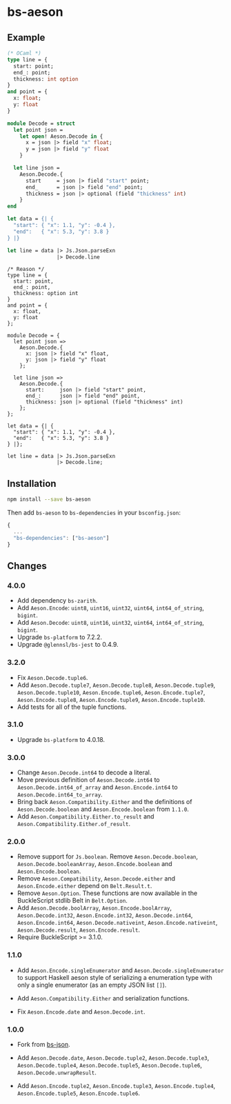 # bs-aeson

## Example

```ml
(* OCaml *)
type line = {
  start: point;
  end_: point;
  thickness: int option
}
and point = {
  x: float;
  y: float
}

module Decode = struct
  let point json =
    let open! Aeson.Decode in {
      x = json |> field "x" float;
      y = json |> field "y" float
    }

  let line json =
    Aeson.Decode.{
      start     = json |> field "start" point;
      end_      = json |> field "end" point;
      thickness = json |> optional (field "thickness" int)
    }
end

let data = {| {
  "start": { "x": 1.1, "y": -0.4 },
  "end":   { "x": 5.3, "y": 3.8 }
} |}

let line = data |> Js.Json.parseExn
                |> Decode.line
```

```reason
/* Reason */
type line = {
  start: point,
  end_: point,
  thickness: option int
}
and point = {
  x: float,
  y: float
};

module Decode = {
  let point json =>
    Aeson.Decode.{
      x: json |> field "x" float,
      y: json |> field "y" float
    };
  
  let line json =>
    Aeson.Decode.{
      start:     json |> field "start" point,
      end_:      json |> field "end" point,
      thickness: json |> optional (field "thickness" int)
    };
};

let data = {| {
  "start": { "x": 1.1, "y": -0.4 },
  "end":   { "x": 5.3, "y": 3.8 }
} |};

let line = data |> Js.Json.parseExn
                |> Decode.line;
```


## Installation

```sh
npm install --save bs-aeson
```

Then add `bs-aeson` to `bs-dependencies` in your `bsconfig.json`:
```js
{
  ...
  "bs-dependencies": ["bs-aeson"]
}
```

## Changes

### 4.0.0

* Add dependency `bs-zarith`.
* Add `Aeson.Encode`: `uint8`, `uint16`, `uint32`, `uint64`, `int64_of_string`, `bigint`.
* Add `Aeson.Decode`: `uint8`, `uint16`, `uint32`, `uint64`, `int64_of_string`, `bigint`.
* Upgrade `bs-platform` to 7.2.2.
* Upgrade `@glennsl/bs-jest` to 0.4.9.

### 3.2.0

* Fix `Aeson.Decode.tuple6`.
* Add `Aeson.Decode.tuple7`, `Aeson.Decode.tuple8`, `Aeson.Decode.tuple9`, `Aeson.Decode.tuple10`, `Aeson.Encode.tuple6`, `Aeson.Encode.tuple7`, `Aeson.Encode.tuple8`, `Aeson.Encode.tuple9`, `Aeson.Encode.tuple10`.
* Add tests for all of the tuple functions.

### 3.1.0

* Upgrade `bs-platform` to 4.0.18.

### 3.0.0

* Change `Aeson.Decode.int64` to decode a literal.
* Move previous definition of `Aeson.Decode.int64` to `Aeson.Decode.int64_of_array` and `Aeson.Encode.int64` to `Aeson.Decode.int64_to_array`.
* Bring back `Aeson.Compatibility.Either` and the definitions of `Aeson.Decode.boolean` and `Aeson.Encode.boolean` from `1.1.0`.
* Add `Aeson.Compatibility.Either.to_result` and `Aeson.Compatibility.Either.of_result`.

### 2.0.0

* Remove support for `Js.boolean`. Remove `Aeson.Decode.boolean`, `Aeson.Decode.booleanArray`, `Aeson.Encode.boolean` and `Aeson.Encode.boolean`.
* Remove `Aeson.Compatibility`, `Aeson.Decode.either` and `Aeson.Encode.either` depend on `Belt.Result.t`.
* Remove `Aeson.Option`. These functions are now available in the BuckleScript stdlib Belt in `Belt.Option`.
* Add `Aeson.Decode.boolArray`, `Aeson.Encode.boolArray`, `Aeson.Decode.int32`, `Aeson.Encode.int32`, `Aeson.Decode.int64`, `Aeson.Encode.int64`, `Aeson.Decode.nativeint`, `Aeson.Encode.nativeint`, `Aeson.Decode.result`, `Aeson.Encode.result`.
* Require BuckleScript >= 3.1.0.

### 1.1.0

* Add `Aeson.Encode.singleEnumerator` and `Aeson.Decode.singleEnumerator` to support Haskell aeson style of serializing a enumeration type with only a single enumerator (as an empty JSON list `[]`).

* Add `Aeson.Compatibility.Either` and serialization functions.

* Fix `Aeson.Encode.date` and `Aeson.Decode.int`.

### 1.0.0

* Fork from [bs-json](https://github.com/reasonml-community/bs-json).

* Add `Aeson.Decode.date`, `Aeson.Decode.tuple2`, `Aeson.Decode.tuple3`, `Aeson.Decode.tuple4`, `Aeson.Decode.tuple5`, `Aeson.Decode.tuple6`, `Aeson.Decode.unwrapResult`.

* Add `Aeson.Encode.tuple2`, `Aeson.Encode.tuple3`, `Aeson.Encode.tuple4`, `Aeson.Encode.tuple5`, `Aeson.Encode.tuple6`.
